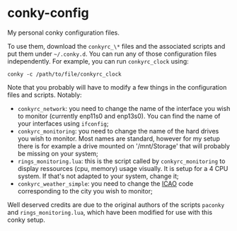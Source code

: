 # conky-config

My personal conky configuration files.

To use them, download the `conkyrc_\*` files and the associated scripts and put them under `~/.conky.d`. You can run any of those configuration files independently. For example, you can run `conkyrc_clock` using:

`conky -c /path/to/file/conkyrc_clock`


Note that you probably will have to modify a few things in the configuration files and scripts. Notably: 

- `conkyrc_network`: you need to change the name of the interface you wish to monitor (currently enp11s0 and enp13s0). You can find the name of your interfaces using `ifconfig`;
- `conkyrc_monitoring`: you need to change the name of the hard drives you wish to monitor. Most names are standard, however for my setup there is for example a drive mounted on '/mnt/Storage' that will probably be missing on your system;
- `rings_monitoring.lua`: this is the script called by `conkyrc_monitoring` to display ressources (cpu, memory) usage visually. It is setup for a 4 CPU system. If that's not adapted to your system, change it;
- `conkyrc_weather_simple`: you need to change the [ICAO](https://en.wikipedia.org/wiki/International_Civil_Aviation_Organization_airport_code) code corresponding to the city you wish to monitor;

Well deserved credits are due to the original authors of the scripts `paconky` and `rings_monitoring.lua`, which have been modified for use with this conky setup.
